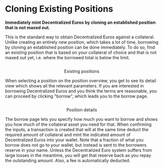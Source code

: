 # Cloning Existing Positions

**Immediately mint Decentralized Euros by cloning an established position that is not
  maxed out.**

This is the standard way to obtain Decentralized Euros against a collateral. Unlike creating an entirely new position, which takes a lot of time, borrowing by cloning an established position can be done immediately. To do so, find an existing position that is based on your collateral of choice and that is not maxed out yet, i.e. where the borrowed total is below the limit.

<figure style="text-align: center"><img src="/assets/clone-list.png" alt=""><figcaption><p>Existing positions</p></figcaption></figure>


When selecting a position on the position overview, you get to see its detail view which shows all the relevant parameters. If you are interested in borrowing Decentralized Euros and you think the terms are reasonable, you can proceed by clicking "borrow", which leads you to the borrow page.

<figure style="text-align: center"><img src="/assets/clone-position.png" alt=""><figcaption><p>Position details</p></figcaption></figure>

The borrow page lets you specify how much you want to borrow and shows you how much of the collateral asset you need for that. When confirming the inputs, a transaction is created that will at the same time deduct the required amount of collateral and mint the indicated amount of Decentralized Euros into your wallet. Note that a fraction of what you borrow does not go to your wallet, but instead is sent to the borrowers reserve in your name. Unless the Decentralized Euro system suffers from large losses in the meantime, you will get that reserve back as you repay the outstanding amount. Also, a fee is automatically deducted.
